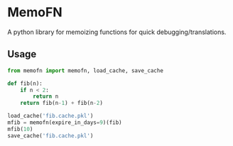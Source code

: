 # MemoFN

A python library for memoizing functions for quick debugging/translations.

## Usage

```python
from memofn import memofn, load_cache, save_cache

def fib(n):
    if n < 2:
        return n
    return fib(n-1) + fib(n-2)

load_cache('fib.cache.pkl')
mfib = memofn(expire_in_days=9)(fib)
mfib(10)
save_cache('fib.cache.pkl')
```
